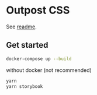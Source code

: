 # Outpost CSS

See [readme](../../README.md).

## Get started


```sh
docker-compose up --build
```

without docker (not recommended)

```sh
yarn
yarn storybook
```

